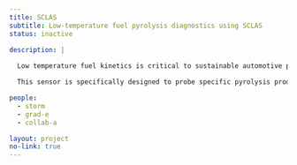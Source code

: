```yaml
---
title: SCLAS
subtitle: Low-temperature fuel pyrolysis diagnostics using SCLAS
status: inactive

description: |
  
  Low temperature fuel kinetics is critical to sustainable automotive propulsion systems development. However, existing models do not reliably reproduce realworld outcomes partially due to the limited experimental results.

  This sensor is specifically designed to probe specific pyrolysis products that may form during low-temperature fuel pyrolysis. The sensor is based on supercontinuum light source, a broadband laser source capable of ouputing across the entire visible and the near-IR spectrum. This source was mated with a fast spectru-resolving diagnostic technique tor probe absorption spectra of key species present during fuel pyrolysis. The sensor is currently under active development and characterization.

people:
  - storm
  - grad-e
  - collab-a

layout: project
no-link: true
---
```

